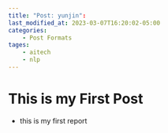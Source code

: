 ```yaml
---
title: "Post: yunjin":
last_modified_at: 2023-03-07T16:20:02-05:00
categories:
    - Post Formats
tages:
    - aitech
    - nlp
---
```



# This is my First Post
- this is my first report


